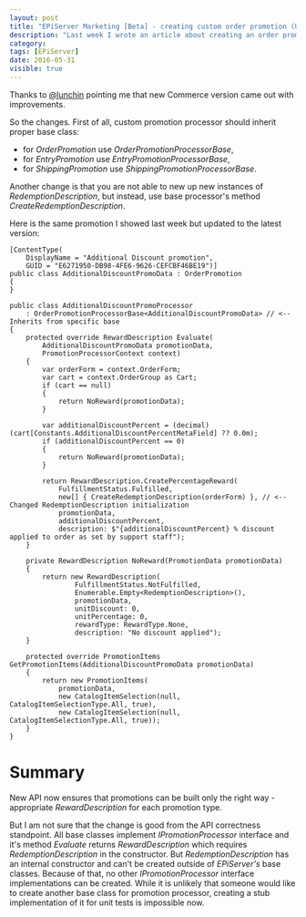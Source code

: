 ```yaml
---
layout: post
title: "EPiServer Marketing [Beta] - creating custom order promotion (Update)"
description: "Last week I wrote an article about creating an order promotion with new EPiServer Marketing [Beta]. I haven't noticed the new version which came out last week and had some improvements in an API. This article describes changes in promotions for Commerce 9.16.0."
category:
tags: [EPiServer]
date: 2016-05-31
visible: true
---
```


Thanks to [@lunchin](http://marisks.net/2016/05/24/episerver-marketing-beta-creating-custom-order-promotion/#comment-2693609996) pointing me that new Commerce version came out with improvements.

So the changes. First of all, custom promotion processor should inherit proper base class:
- for _OrderPromotion_ use _OrderPromotionProcessorBase_,
- for _EntryPromotion_ use _EntryPromotionProcessorBase_,
- for _ShippingPromotion_ use _ShippingPromotionProcessorBase_.

Another change is that you are not able to new up new instances of _RedemptionDescription_, but instead, use base processor's method _CreateRedemptionDescription_.

Here is the same promotion I showed last week but updated to the latest version:

```
[ContentType(
    DisplayName = "Additional Discount promotion",
    GUID = "E6271950-DB98-4FE6-9626-CEFCBF46BE19")]
public class AdditionalDiscountPromoData : OrderPromotion
{
}

public class AdditionalDiscountPromoProcessor
    : OrderPromotionProcessorBase<AdditionalDiscountPromoData> // <-- Inherits from specific base
{
    protected override RewardDescription Evaluate(
        AdditionalDiscountPromoData promotionData,
        PromotionProcessorContext context)
    {
        var orderForm = context.OrderForm;
        var cart = context.OrderGroup as Cart;
        if (cart == null)
        {
            return NoReward(promotionData);
        }

        var additionalDiscountPercent = (decimal)(cart[Constants.AdditionalDiscountPercentMetaField] ?? 0.0m);
        if (additionalDiscountPercent == 0)
        {
            return NoReward(promotionData);
        }

        return RewardDescription.CreatePercentageReward(
            FulfillmentStatus.Fulfilled,
            new[] { CreateRedemptionDescription(orderForm) }, // <-- Changed RedemptionDescription initialization
            promotionData,
            additionalDiscountPercent,
            description: $"{additionalDiscountPercent} % discount applied to order as set by support staff");
    }

    private RewardDescription NoReward(PromotionData promotionData)
    {
        return new RewardDescription(
                FulfillmentStatus.NotFulfilled,
                Enumerable.Empty<RedemptionDescription>(),
                promotionData,
                unitDiscount: 0,
                unitPercentage: 0,
                rewardType: RewardType.None,
                description: "No discount applied");
    }

    protected override PromotionItems GetPromotionItems(AdditionalDiscountPromoData promotionData)
    {
        return new PromotionItems(
            promotionData,
            new CatalogItemSelection(null, CatalogItemSelectionType.All, true),
            new CatalogItemSelection(null, CatalogItemSelectionType.All, true));
    }
}
```

# Summary

New API now ensures that promotions can be built only the right way - appropriate _RewardDescription_ for each promotion type.

But I am not sure that the change is good from the API correctness standpoint. All base classes implement _IPromotionProcessor_ interface and it's method _Evaluate_ returns _RewardDescription_ which requires _RedemptionDescription_ in the constructor. But _RedemptionDescription_ has an internal constructor and can't be created outside of _EPiServer's_ base classes. Because of that, no other _IPromotionProcessor_ interface implementations can be created. While it is unlikely that someone would like to create another base class for promotion processor, creating a stub implementation of it for unit tests is impossible now.
